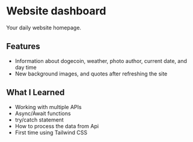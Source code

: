 # Website dashboard 
Your daily website homepage.

## Features

- Information about dogecoin, weather, photo author, current date, and day time
- New background images, and quotes after refreshing the site
## What I Learned

- Working with multiple APIs
- Async/Await functions
- try/catch statement
- How to process the data from Api
- First time using Tailwind CSS

